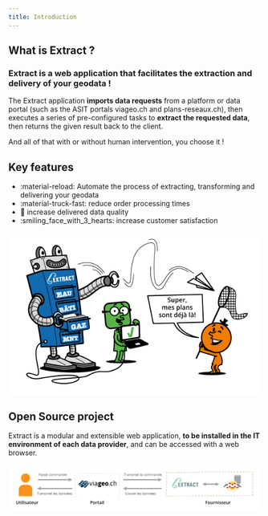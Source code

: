 ```yaml
---
title: Introduction
---
```


## What is Extract ?

<h3 style="color: var(--primary-color);">Extract is a web application that facilitates the extraction and delivery of your geodata !</h3>

The Extract application **imports data requests** from a platform or data portal (such as the ASIT portals viageo.ch and plans-reseaux.ch), then executes a series of pre-configured tasks to **extract the requested data**, then returns the given result back to the client. 

And all of that with or without human intervention, you choose it !

## Key features

*  :material-reload: Automate the process of extracting, transforming and delivering your geodata
*  :material-truck-fast: reduce order processing times
*  :high_brightness: increase delivered data quality
*  :smiling_face_with_3_hearts: increase customer satisfaction

![Extract Robot](assets/introduction/extract_robot.png)

## Open Source project

Extract is a modular and extensible web application, **to be installed in the IT environment of each data provider**, and can be accessed with a web browser.

![Schema](assets/introduction/shema_global_transparent2.png)
